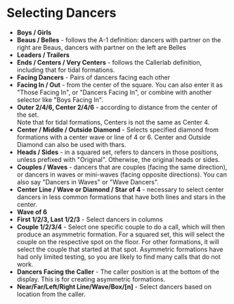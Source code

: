 
# Selecting Dancers

* **Boys / Girls**
* **Beaus / Belles** - follows the A-1 definition: dancers with partner on the right are Beaus, 
dancers with partner on the left are Belles
* **Leaders / Trailers** 
* **Ends / Centers / Very Centers** - follows the Callerlab definition, including that for tidal formations.
* **Facing Dancers** - Pairs of dancers facing each other
* **Facing In / Out** - from the center of the square.  You can also enter it as "Those Facing In", or "Dancers Facing In", or combine with another selector like "Boys Facing In".
* **Outer 2/4/6, Center 2/4/6** - according to distance from the center of the set.  
  Note that for tidal formations, Centers is not the same as Center 4.
* **Center / Middle / Outside Diamond** - Selects specified diamond from formations with
  a center wave or line of 4 or 6.  Center and Outside Diamond can also be used with thars.
* **Heads / Sides** - in a squared set, refers to dancers in those positions, unless prefixed with "Original".
Otherwise, the original heads or sides.
* **Couples / Waves** - dancers that are couples (facing the same direction),
  or dancers in waves or mini-waves (facing opposite directions).  You can
  also say "Dancers in Waves" or "Wave Dancers".
* **Center Line / Wave or Diamond / Star of 4** - necessary to select center dancers in less common formations that have both lines and stars in the center.
* **Wave of 6**
* **First 1/2/3, Last 1/2/3** - Select dancers in columns
* **Couple 1/2/3/4** - Select one specific couple to do a call, which will then produce an asymmetric formation.  For a squared set, this will select the couple on the respective spot on the floor.  For other formations, it will select the couple that started at that spot.  Asymmetric formations have had only limited testing, so you are likely to find many calls that do not work.
* **Dancers Facing the Caller** - The caller position is at the bottom of the display. This is for creating asymmetric formations.
* **Near/Far/Left/Right Line/Wave/Box/[n]** - Select dancers based on location from the caller.

